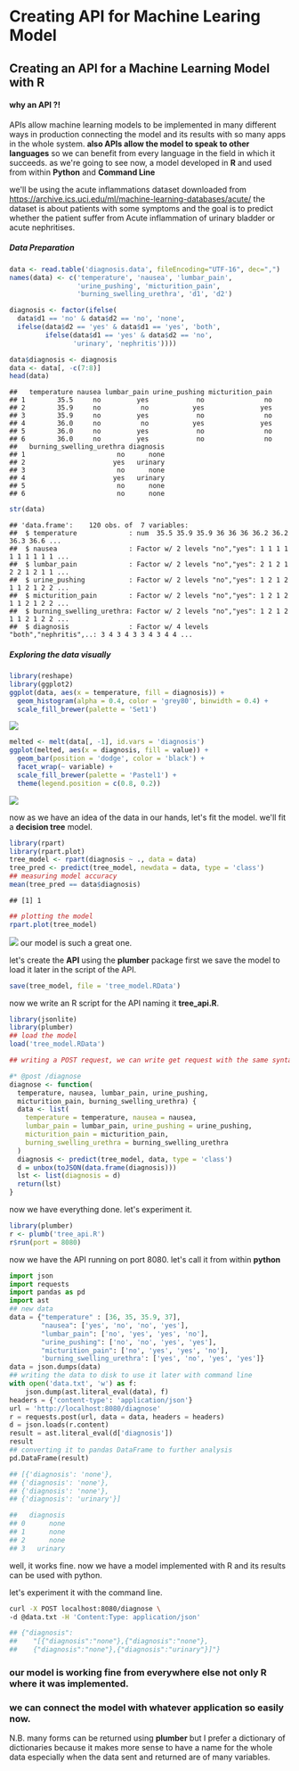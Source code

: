 Creating API for Machine Learing Model
================

Creating an API for a Machine Learning Model with R
---------------------------------------------------

#### why an API ?!

APIs allow machine learning models to be implemented in many different ways in production connecting the model and its results with so many apps in the whole system. **also APIs allow the model to speak to other languages** so we can benefit from every language in the field in which it succeeds. as we're going to see now, a model developed in **R** and used from within **Python** and **Command Line**

we'll be using the acute inflammations dataset downloaded from <https://archive.ics.uci.edu/ml/machine-learning-databases/acute/> the dataset is about patients with some symptoms and the goal is to predict whether the patient suffer from Acute inflammation of urinary bladder or acute nephritises.

##### Data Preparation

``` r
data <- read.table('diagnosis.data', fileEncoding="UTF-16", dec=",")
names(data) <- c('temperature', 'nausea', 'lumbar_pain',
                 'urine_pushing', 'micturition_pain', 
                 'burning_swelling_urethra', 'd1', 'd2')

diagnosis <- factor(ifelse(
  data$d1 == 'no' & data$d2 == 'no', 'none', 
  ifelse(data$d2 == 'yes' & data$d1 == 'yes', 'both',
         ifelse(data$d1 == 'yes' & data$d2 == 'no',
                'urinary', 'nephritis'))))

data$diagnosis <- diagnosis
data <- data[, -c(7:8)]
head(data)
```

    ##   temperature nausea lumbar_pain urine_pushing micturition_pain
    ## 1        35.5     no         yes            no               no
    ## 2        35.9     no          no           yes              yes
    ## 3        35.9     no         yes            no               no
    ## 4        36.0     no          no           yes              yes
    ## 5        36.0     no         yes            no               no
    ## 6        36.0     no         yes            no               no
    ##   burning_swelling_urethra diagnosis
    ## 1                       no      none
    ## 2                      yes   urinary
    ## 3                       no      none
    ## 4                      yes   urinary
    ## 5                       no      none
    ## 6                       no      none

``` r
str(data)
```

    ## 'data.frame':    120 obs. of  7 variables:
    ##  $ temperature             : num  35.5 35.9 35.9 36 36 36 36.2 36.2 36.3 36.6 ...
    ##  $ nausea                  : Factor w/ 2 levels "no","yes": 1 1 1 1 1 1 1 1 1 1 ...
    ##  $ lumbar_pain             : Factor w/ 2 levels "no","yes": 2 1 2 1 2 2 1 2 1 1 ...
    ##  $ urine_pushing           : Factor w/ 2 levels "no","yes": 1 2 1 2 1 1 2 1 2 2 ...
    ##  $ micturition_pain        : Factor w/ 2 levels "no","yes": 1 2 1 2 1 1 2 1 2 2 ...
    ##  $ burning_swelling_urethra: Factor w/ 2 levels "no","yes": 1 2 1 2 1 1 2 1 2 2 ...
    ##  $ diagnosis               : Factor w/ 4 levels "both","nephritis",..: 3 4 3 4 3 3 4 3 4 4 ...

##### Exploring the data visually

``` r
library(reshape)
library(ggplot2)
ggplot(data, aes(x = temperature, fill = diagnosis)) + 
  geom_histogram(alpha = 0.4, color = 'grey80', binwidth = 0.4) +
  scale_fill_brewer(palette = 'Set1')
```

![](machine_learning_api_files/figure-markdown_github/visuals-1.png)

``` r
melted <- melt(data[, -1], id.vars = 'diagnosis')
ggplot(melted, aes(x = diagnosis, fill = value)) + 
  geom_bar(position = 'dodge', color = 'black') + 
  facet_wrap(~ variable) + 
  scale_fill_brewer(palette = 'Pastel1') + 
  theme(legend.position = c(0.8, 0.2)) 
```

![](machine_learning_api_files/figure-markdown_github/visuals-2.png)

now as we have an idea of the data in our hands, let's fit the model. we'll fit a **decision tree** model.

``` r
library(rpart)
library(rpart.plot)
tree_model <- rpart(diagnosis ~ ., data = data)
tree_pred <- predict(tree_model, newdata = data, type = 'class')
## measuring model accuracy
mean(tree_pred == data$diagnosis)
```

    ## [1] 1

``` r
## plotting the model
rpart.plot(tree_model)
```

![](machine_learning_api_files/figure-markdown_github/model-1.png) our model is such a great one.

let's create the **API** using the **plumber** package first we save the model to load it later in the script of the API.

``` r
save(tree_model, file = 'tree_model.RData')
```

now we write an R script for the API naming it **tree\_api.R**.

``` r
library(jsonlite)
library(plumber)
## load the model
load('tree_model.RData')

## writing a POST request, we can write get request with the same syntax

#* @post /diagnose
diagnose <- function(
  temperature, nausea, lumbar_pain, urine_pushing,
  micturition_pain, burning_swelling_urethra) {
  data <- list(
    temperature = temperature, nausea = nausea,
    lumbar_pain = lumbar_pain, urine_pushing = urine_pushing,
    micturition_pain = micturition_pain,
    burning_swelling_urethra = burning_swelling_urethra
  )
  diagnosis <- predict(tree_model, data, type = 'class')
  d = unbox(toJSON(data.frame(diagnosis)))
  lst <- list(diagnosis = d)
  return(lst)
}
```

now we have everything done. let's experiment it.

``` r
library(plumber)
r <- plumb('tree_api.R')
r$run(port = 8080)
```

now we have the API running on port 8080. let's call it from within **python**

``` python
import json
import requests
import pandas as pd
import ast  
## new data
data = {"temperature" : [36, 35, 35.9, 37],
        "nausea": ['yes', 'no', 'no', 'yes'],
        "lumbar_pain": ['no', 'yes', 'yes', 'no'],
        "urine_pushing": ['no', 'no', 'yes', 'yes'],
        "micturition_pain": ['no', 'yes', 'yes', 'no'],
        'burning_swelling_urethra': ['yes', 'no', 'yes', 'yes']}
data = json.dumps(data)
## writing the data to disk to use it later with command line
with open('data.txt', 'w') as f:
    json.dump(ast.literal_eval(data), f)
headers = {'content-type': 'application/json'}
url = 'http://localhost:8080/diagnose'
r = requests.post(url, data = data, headers = headers)
d = json.loads(r.content)
result = ast.literal_eval(d['diagnosis'])
result
## converting it to pandas DataFrame to further analysis
pd.DataFrame(result)

## [{'diagnosis': 'none'},
## {'diagnosis': 'none'},
## {'diagnosis': 'none'},
## {'diagnosis': 'urinary'}]

##   diagnosis
## 0      none
## 1      none
## 2      none
## 3   urinary
```

well, it works fine. now we have a model implemented with R and its results can be used with python.

let's experiment it with the command line.

``` bash
curl -X POST localhost:8080/diagnose \ 
-d @data.txt -H 'Content:Type: application/json'

## {"diagnosis":
##    "[{"diagnosis":"none"},{"diagnosis":"none"},
##    {"diagnosis":"none"},{"diagnosis":"urinary"}]"}
```

### our model is working fine from everywhere else not only R where it was implemented.

### we can connect the model with whatever application so easily now.

N.B. many forms can be returned using **plumber** but I prefer a dictionary of dictionaries because it makes more sense to have a name for the whole data especially when the data sent and returned are of many variables.
